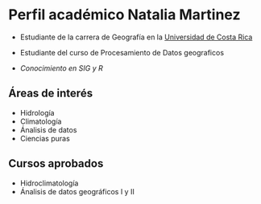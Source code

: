 # Perfil académico Natalia Martinez
- Estudiante de la carrera de Geografía en la [Universidad de Costa Rica](https://www.ucr.ac.cr/)  
- Estudiante del curso de Procesamiento de Datos geograficos

- *Conocimiento en SIG y R*

## Áreas de interés
- Hidrología
- Climatología
- Ánalisis de datos
- Ciencias puras

## Cursos aprobados 
- Hidroclimatología
- Ánalisis de datos geográficos I y II
